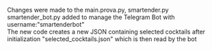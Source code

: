 Changes were made to the main.prova.py, smartender.py  
smartender_bot.py added to manage the Telegram Bot with username:"smartenderbot"  
The new code creates a new JSON containing selected cocktails after initialization "selected_cocktails.json" which is then read by the bot
